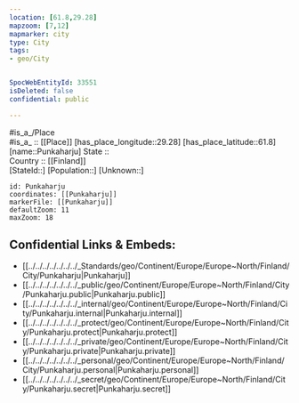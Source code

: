 ```yaml
---
location: [61.8,29.28] 
mapzoom: [7,12] 
mapmarker: city 
type: City
tags:
- geo/City


SpocWebEntityId: 33551
isDeleted: false
confidential: public

---
```

#is_a_/Place  
#is_a_ :: [[Place]] 
[has_place_longitude::29.28] 
[has_place_latitude::61.8] 
[name::Punkaharju] 
State ::  
Country :: [[Finland]]  
[StateId::] 
[Population::] 
[Unknown::] 


```leaflet
id: Punkaharju
coordinates: [[Punkaharju]] 
markerFile: [[Punkaharju]] 
defaultZoom: 11 
maxZoom: 18
```


## Confidential Links & Embeds: 
- [[../../../../../../../_Standards/geo/Continent/Europe/Europe~North/Finland/City/Punkaharju|Punkaharju]] 
- [[../../../../../../../_public/geo/Continent/Europe/Europe~North/Finland/City/Punkaharju.public|Punkaharju.public]] 
- [[../../../../../../../_internal/geo/Continent/Europe/Europe~North/Finland/City/Punkaharju.internal|Punkaharju.internal]] 
- [[../../../../../../../_protect/geo/Continent/Europe/Europe~North/Finland/City/Punkaharju.protect|Punkaharju.protect]] 
- [[../../../../../../../_private/geo/Continent/Europe/Europe~North/Finland/City/Punkaharju.private|Punkaharju.private]] 
- [[../../../../../../../_personal/geo/Continent/Europe/Europe~North/Finland/City/Punkaharju.personal|Punkaharju.personal]] 
- [[../../../../../../../_secret/geo/Continent/Europe/Europe~North/Finland/City/Punkaharju.secret|Punkaharju.secret]] 
